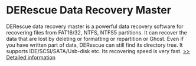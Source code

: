 # DERescue Data Recovery Master
DERescue data recovery master is a powerful data recovery software for recovering files from FAT16/32, NTFS, NTFS5 partitions. It can recover the data that are lost by deleting or formatting or repartition or Ghost. Even if you have written part of data, DERescue can still find its directory tree. It supports IDE/SCSI/SATA/Usb-disk etc. Its recovering speed is very fast.
[>> Detailed information](https://secure.shareit.com/shareit/product.html?productid=301011262&affiliateid=200057808)